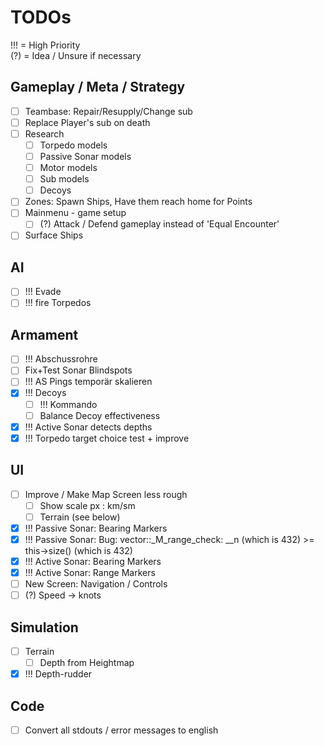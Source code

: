 # TODOs
!!! = High Priority<br/>
(?) = Idea / Unsure if necessary<br/>

## Gameplay / Meta / Strategy
+ [ ] Teambase: Repair/Resupply/Change sub
+ [ ] Replace Player's sub on death
+ [ ] Research
  + [ ] Torpedo models
  + [ ] Passive Sonar models
  + [ ] Motor models
  + [ ] Sub models
  + [ ] Decoys
+ [ ] Zones: Spawn Ships, Have them reach home for Points
+ [ ] Mainmenu - game setup
  + [ ] (?) Attack / Defend gameplay instead of 'Equal Encounter'
+ [ ] Surface Ships

## AI
+ [ ] !!! Evade 
+ [ ] !!! fire Torpedos 

## Armament
+ [ ] !!! Abschussrohre
+ [ ] Fix+Test Sonar Blindspots
+ [ ] !!! AS Pings temporär skalieren 
+ [x] !!! Decoys 
  + [ ] !!! Kommando
  + [ ] Balance Decoy effectiveness
+ [x] !!! Active Sonar detects depths
+ [x] !!! Torpedo target choice test + improve

## UI
+ [ ] Improve / Make Map Screen less rough
  + [ ] Show scale px : km/sm
  + [ ] Terrain (see below)
+ [x] !!! Passive Sonar: Bearing Markers
+ [x] !!! Passive Sonar: Bug: vector::_M_range_check: __n (which is 432) >= this->size() (which is 432)
+ [x] !!! Active Sonar: Bearing Markers
+ [x] !!! Active Sonar: Range Markers
+ [ ] New Screen: Navigation / Controls
+ [ ] (?) Speed -> knots

## Simulation
+ [ ] Terrain
  + [ ] Depth from Heightmap
+ [x] !!! Depth-rudder

## Code
+ [ ] Convert all stdouts / error messages to english
